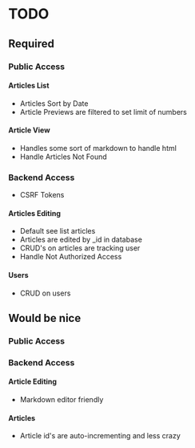 # TODO

## Required

### Public Access

#### Articles List
- Articles Sort by Date
- Article Previews are filtered to set limit of numbers

#### Article View
- Handles some sort of markdown to handle html
- Handle Articles Not Found

### Backend Access
- CSRF Tokens

#### Articles Editing
- Default see list articles
- Articles are edited by _id in database
- CRUD's on articles are tracking user
- Handle Not Authorized Access

#### Users
- CRUD on users

## Would be nice

### Public Access

### Backend Access
#### Article Editing
- Markdown editor friendly
#### Articles
- Article id's are auto-incrementing and less crazy